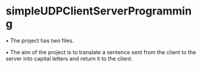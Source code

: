 # simpleUDPClientServerProgramming


• The project has two files.

• The aim of the project is to translate a sentence sent from the client to the server into capital letters and return it to the client.
